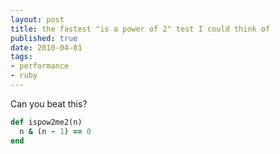 ```yaml
---
layout: post
title: the fastest "is a power of 2" test I could think of
published: true
date: 2010-04-01
tags:
- performance
- ruby
---
```


<p>Can you beat this?</p>

```ruby
def ispow2me2(n)
  n & (n - 1) == 0
end
```

